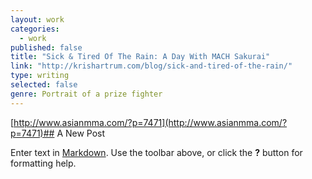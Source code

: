 ```yaml
---
layout: work
categories: 
  - work
published: false
title: "Sick & Tired Of The Rain: A Day With MACH Sakurai"
link: "http://krishartrum.com/blog/sick-and-tired-of-the-rain/"
type: writing
selected: false
genre: Portrait of a prize fighter
---
```


[http://www.asianmma.com/?p=7471](http://www.asianmma.com/?p=7471)## A New Post

Enter text in [Markdown](http://daringfireball.net/projects/markdown/). Use the toolbar above, or click the **?** button for formatting help.